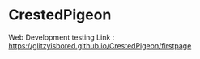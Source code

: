 # CrestedPigeon
Web Development testing
Link : https://glitzyisbored.github.io/CrestedPigeon/firstpage
